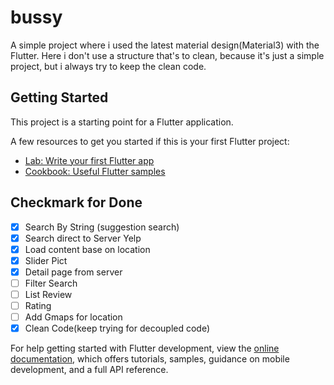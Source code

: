 # bussy

A simple project where i used the latest material design(Material3) with the Flutter. Here i don't
use a structure that's to clean, because it's just a simple project, but i always try to keep the
clean code.

## Getting Started

This project is a starting point for a Flutter application.

A few resources to get you started if this is your first Flutter project:

- [Lab: Write your first Flutter app](https://docs.flutter.dev/get-started/codelab)
- [Cookbook: Useful Flutter samples](https://docs.flutter.dev/cookbook)

## Checkmark for Done

- [x] Search By String (suggestion search)
- [x] Search direct to Server Yelp
- [x] Load content base on location
- [x] Slider Pict
- [x] Detail page from server
- [ ] Filter Search
- [ ] List Review
- [ ] Rating
- [ ] Add Gmaps for location
- [x] Clean Code(keep trying for decoupled code)

For help getting started with Flutter development, view the
[online documentation](https://docs.flutter.dev/), which offers tutorials,
samples, guidance on mobile development, and a full API reference.
